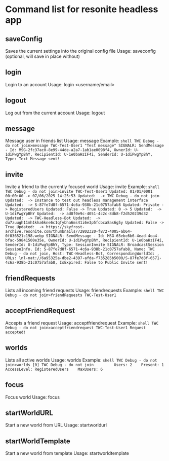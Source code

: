 # Command list for resonite headless app

## saveConfig

  Saves the current settings into the original config file
  Usage: saveconfig <filename> (optional, will save in place without)

## login

  Login to an account
  Usage: login <username/email> <password>

## logout

  Log out from the current account
  Usage: logout

## message

  Message user in friends list
  Usage: message <friend name> <message>
  Example:
    ```shell
    TWC Debug - do not join>message TWC-Test-User1 "Test message"
    SIGNALR: SendMessage - Id: MSG-2fc37ac0-8e99-44de-a2a7-1ab1ae0098f4, OwnerId: U-1diPwgYpBhY, RecipientId: U-1e0baHzIF4i, SenderId: U-1diPwgYpBhY, Type: Text
    Message sent!
    ```

## invite

  Invite a friend to the currently focused world
  Usage: invite <friend name>
  Example:
    ```shell
    TWC Debug - do not join>invite TWC-Test-User1
    Updated: 01/01/0001 00:00:00 -> 07/06/2025 14:25:53
    Updated:  -> TWC Debug - do not join
    Updated:  -> Instance to test out headless management interface
    Updated:  -> S-87fe7d8f-6571-4c6a-938b-21c0757afab8
    Updated: Private -> RegisteredUsers
    Updated: False -> True
    Updated: 0 -> 5
    Updated:  -> U-1diPwgYpBhY
    Updated:  -> ad8f0e9c-4051-4c2c-8db8-f2d520239d32
    Updated:  -> TWC-Headless-Bot
    Updated:  -> du7zuugh11mh1kha6kne6c1qfybha6ms41i6e3p5fcbca8as6g5y
    Updated: False -> True
    Updated:  -> https://skyfrost-archive.resonite.com/thumbnails/72802320-f872-4005-ab64-0f036521c198.webp
    SIGNALR: SendMessage - Id: MSG-65ebc6b6-4ead-4ea4-bfac-59841500e35e, OwnerId: U-1diPwgYpBhY, RecipientId: U-1e0baHzIF4i, SenderId: U-1diPwgYpBhY, Type: SessionInvite
    SIGNALR: BroadcastSession SessionInfo. Id: S-87fe7d8f-6571-4c6a-938b-21c0757afab8, Name: TWC Debug - do not join, Host: TWC-Headless-Bot, CorrespondingWorldId: , URLs: lnl-nat://6a95325a-dbe2-4397-afda-f735285b5000/S-87fe7d8f-6571-4c6a-938b-21c0757afab8, IsExpired: False to Public
    Invite sent!
    ```

## friendRequests

  Lists all incoming friend requests
  Usage: friendrequests
  Example:
    ```shell
    TWC Debug - do not join>friendRequests
    TWC-Test-User1
    ```

## acceptFriendRequest

  Accepts a friend request
  Usage: acceptfriendrequest <friend name>
  Example:
    ```shell
    TWC Debug - do not join>acceptfriendrequest TWC-Test-User1
    Request accepted!
    ```

## worlds

  Lists all active worlds
  Usage: worlds
  Example:
    ```shell
    TWC Debug - do not join>worlds
    [0] TWC Debug - do not join         Users: 2    Present: 1      AccessLevel: RegisteredUsers    MaxUsers: 6
    ```

## focus

  Focus world
  Usage: focus <world name or number>

## startWorldURL

  Start a new world from URL
  Usage: startworldurl <record URL>

## startWorldTemplate

  Start a new world from template
  Usage: startworldtemplate <template name>

## status

  Shows the status of the current world
  Usage: status
  Example:
    ```shell
    TWC Debug - do not join>status
    Name: TWC Debug - do not join
    SessionID: S-87fe7d8f-6571-4c6a-938b-21c0757afab8
    Current Users: 1
    Present Users: 0
    Max Users: 6
    Uptime: 01:12:35.4423964
    Access Level: RegisteredUsers
    Hidden from listing: False
    Mobile Friendly: False
    Description: Instance to test out headless management interface
    Tags: debug, test, TheWorldCore
    Users: TWC-Headless-Bot
    ```

## sessionUrl

  Prints the URL of the current session
  Usage: sessionurl
  Example:
    ```shell
    TWC Debug - do not join>sessionurl
    https://go.resonite.com/session/S-87fe7d8f-6571-4c6a-938b-21c0757afab8
    ```

## sessionID

  Prints the ID of the current session
  Usage: sessionid
  Example:
    ```shell
    TWC Debug - do not join>sessionid
    S-87fe7d8f-6571-4c6a-938b-21c0757afab8
    ```

## copySessionURL

  Copies the URL of the current session to clipboard
  Usage: copysessionurl

## copySessionID

  Copies the ID of the current session to clipboard
  Usage: copysessionid

## users

  Lists all users in the world
  Usage: users
  Example:
    ```shell
    TWC Debug - do not join>users
    TWC-Headless-Bot        ID: U-1diPwgYpBhY       Role: Admin     Present: False  Ping: 0 ms      FPS: 60.00322   Silenced: False
    TWC-Test-User1  ID: U-1e0baHzIF4i       Role: Builder   Present: True   Ping: 0 ms      FPS: 59.999996  Silenced: False
    ```

## close

  Closes the currently focused world
  Usage: close

## save

  Saves the currently focused world
  Usage: save

## restart

  Restarts the current world
  Usage: restart

## kick

  Kicks given user from the session
  Usage: kick <username>
  Example:
    ```shell
    TWC Debug - do not join>kick TWC-Test-User1
    KickRequest: True for User ID3632F00 (Alloc: 1) - UserName: TWC-Test-User1, UserId: U-1e0baHzIF4i, MachineId: 66m********bmy, Role: Guest. Changing User: , ScheduledForValidation: True

    <Sometimes error text here see example in ban section>
    TWC-Test-User1 kicked!
    ```

## silence

  Silences given user in the session
  Usage: silence <username>
  Example:
    ```shell
    TWC Debug - do not join>silence TWC-Test-User1
    Silence: True for User ID417D100 (Alloc: 1) - UserName: TWC-Test-User1, UserId: U-1e0baHzIF4i, MachineId: 66*********bmy, Role: Guest. Changing User: 

    <Sometimes error text here see example in ban section>
    TWC-Test-User1 silenced!
    ```

## unsilence

  Removes silence from given user in the session
  Usage: unsilence <username>
  Example:
    ```shell
    TWC Debug - do not join>unsilence TWC-Test-User1
    Silence: False for User ID417D100 (Alloc: 1) - UserName: TWC-Test-User1, UserId: U-1e0baHzIF4i, MachineId: 66***bmy, Role: Guest. Changing User: User ID2E00 (Alloc: 0) - UserName: TWC-Headless-Bot, UserId: U-1diPwgYpBhY, MachineId: du***g5y, Role: Admin

    <Sometimes error text here see example in ban section>
    TWC-Test-User1 unsilenced!
    ```

## ban

  Bans the user from all sessions hosted by this server
  Usage: ban <username>
  Example:
    ```shell
    TWC Debug - do not join>ban TWC-Test-User1
    BanRequest: True for User ID296C700 (Alloc: 1) - UserName: TWC-Test-User1, UserId: U-1e0baHzIF4i, MachineId: 66*****bbmy, Role: Guest. Changing User: , ScheduledForValidation: True

    at System.Environment.get_StackTrace()
    at Elements.Core.UniLog.Log(String message, Boolean stackTrace) in D:\Workspace\Everion\FrooxEngine\Elements.Core\UniLog.cs:line 36
    at FrooxEngine.User.BanRequest_OnValueChange(SyncField`1 syncField)
    at FrooxEngine.User.Ban()
    at FrooxEngine.Headless.HeadlessCommands.<>c.<SetupCommonCommands>b__0_23(User u, List`1 args) in D:\Workspace\Everion\FrooxEngine\Headless\Commands\HeadlessCommands.cs:line 415
    at FrooxEngine.Headless.UserCommand.<>c__DisplayClass0_0.<.ctor>b__0(World world, List`1 args) in D:\Workspace\Everion\FrooxEngine\Headless\Commands\UserCommand.cs:line 46
    at FrooxEngine.Headless.WorldCommand.<>c__DisplayClass22_0.<.ctor>b__0(World world, List`1 args) in D:\Workspace\Everion\FrooxEngine\Headless\Commands\WorldCommand.cs:line 50
    at FrooxEngine.Headless.WorldCommand.<>c__DisplayClass23_0.<<Invoke>b__0>d.MoveNext() in D:\Workspace\Everion\FrooxEngine\Headless\Commands\WorldCommand.cs:line 77
    at System.Runtime.CompilerServices.AsyncTaskMethodBuilder`1.AsyncStateMachineBox`1.ExecutionContextCallback(Object s)
    at System.Threading.ExecutionContext.RunInternal(ExecutionContext executionContext, ContextCallback callback, Object state)
    at System.Runtime.CompilerServices.AsyncTaskMethodBuilder`1.AsyncStateMachineBox`1.MoveNext(Thread threadPoolThread)
    at System.Runtime.CompilerServices.AsyncTaskMethodBuilder`1.AsyncStateMachineBox`1.MoveNext()
    at FrooxEngine.NextUpdate.<>c__DisplayClass3_0.<OnCompleted>b__0(Object u)
    at FrooxEngine.CoroutineManager.ExecuteAsyncQueue(SpinQueue`1 queue)
    at FrooxEngine.CoroutineManager.ExecuteWorldQueue(Double deltaTime)
    at FrooxEngine.World.RefreshStep()
    at FrooxEngine.World.Refresh()
    at FrooxEngine.WorldManager.UpdateStep()
    at FrooxEngine.WorldManager.RunUpdateLoop()
    at FrooxEngine.Engine.UpdateStep()
    at FrooxEngine.Engine.RunUpdateLoop()
    at FrooxEngine.StandaloneFrooxEngineRunner.UpdateLoop()
    TWC-Test-User1 banned!
    Banning user User ID296C700 (Alloc: 1) - UserName: TWC-Test-User1, UserId: U-1e0baHzIF4i, MachineId: 66*****************bbmy, Role: Guest. Last Changing User: 
    ```

## unban

  Removes ban for user with given username
  Usage: unban <username>
  Example:
    ```shell
    TWC Debug - do not join>unban TWC-Test-User1
    Removed 1 matching bans
    ```

## listbans

  Lists all active bans
  Usage: listbans
  example:
    ```shell
    TWC Debug - do not join>listbans
    [0]     Username: TWC-Test-User1        UserID: U-1e0baHzIF4i   MachineIds: 668************bbmy
    ```

## banByName

  Bans user with given username from all sessions hosted by this server
  Usage: banbyname <username>

## unbanByName

  Unbans user with the given username from all sessions hosted by this server
  Usage: unbanbyname <username>

## banByID

  Bans user with given User ID from all sessions hosted by this server
  Usage: banbyid <user ID>

## unbanByID

  Unbans user with given User ID from all sessions hosted by this server
  Usage: unbanbyid <user ID>

## respawn

  Respawns given user
  Usage: respawn <username>
  Example
    ```shell
    TWC Debug - do not join>respawn TWC-Test-User1
    Destroying User: User ID4CC3C00 (Alloc: 1) - UserName: TWC-Test-User1, UserId: U-1e0baHzIF4i, MachineId: 66******bmy, Role: Builder
    Currently updating user: User ID2E00 (Alloc: 0) - UserName: TWC-Headless-Bot, UserId: U-1diPwgYpBhY, MachineId: du****6g5y, Role: Admin

    <Sometimes error text here see example in ban section>
    TWC-Test-User1 respawned!
    ```

## role

  Assigns a role to given user
  Usage: role <username> <role>
  Example:
    ```shell
    TWC Debug - do not join>role TWC-Test-User1 builder
    TWC-Test-User1 now has role Builder!
    ```

## name

  Sets a new world name
  Usage: name <new name>

## accessLevel

  Sets a new world access level
  Usage: accesslevel <access level name>

## hideFromListing

  Sets whether the session should be hidden from listing or not
  Usage: hidefromlisting <true/false>

## description

  Sets a new world description
  Usage: description <new description>

## maxUsers

  Sets user limit
  Usage: maxusers <max users>

## awayKickInterval

  Sets the away kick interval
  Usage: awaykickinterval <interval in minutes>

## import

  Import an asset into the focused world
  Usage: import <file path or URL>

## importMinecraft

  Import a Minecraft world. Requires Mineways to be installed.
  Usage: importminecraft <folder containing Minecraft world with the level.dat file>

## dynamicImpulse

  Sends a dynamic impulse with given tag to the scene root
  Usage: dynamicimpulse <tag>

## dynamicImpulseString

  Sends a dynamic impulse with given tag and string value to the scene root
  Usage: dynamicimpulsestring <tag> <value>

## dynamicImpulseInt

  Sends a dynamic impulse with given tag and integer value to the scene root
  Usage: dynamicimpulseint <tag> <value>

## dynamicImpulseFloat

  Sends a dynamic impulse with given tag and float value to the scene root
  Usage: dynamicimpulsefloat <tag> <value>

## spawn

  Spawns an item from a record URL into the world's root
  Usage: spawn <url> <active> <persistent>

## gc

  Forces full garbage collection
  Usage: gc
  Example:
    ```shell
    TWC Debug - do not join>gc
    GC finished
    ```

## debugWorldState

  Prints out diagnostic information for all worlds which can be used for debugging purposes
  Usage: debugworldstate
  Example:
    ```shell
    TWC Debug - do not join>debugWorldState
    World: Userspace, Handle: 1
      WorldStage: RefreshBegin
      SyncTick: 1
      WorldSessionState:
      WorldSessionStopProcessing:
      WorldMessagesToProcess:
      WorldTotalProcessedMessages:
      WorldMessagesToTransmit:
      ProcessingSyncMessage:
      CurrentlyDecodingStream:
    World: TWC Debug - do not join, Handle: 2
      WorldStage: RefreshBegin
      SyncTick: 191540
      WorldSessionState: WaitingForSyncThreadEvent
      WorldSessionStopProcessing: False
      WorldMessagesToProcess: 0
      WorldTotalProcessedMessages: 128420
      WorldMessagesToTransmit: 0
      ProcessingSyncMessage:
      CurrentlyDecodingStream:
    ```

## shutdown

  Shuts down the headless client
  Usage: shutdown

## tickRate

  Sets the maximum simulation rate for the servers
  Usage: tickrate <ticks per second>

## log

  Switches the interactive shell to logging output. Press enter again to restore interactive.
  Usage: log
